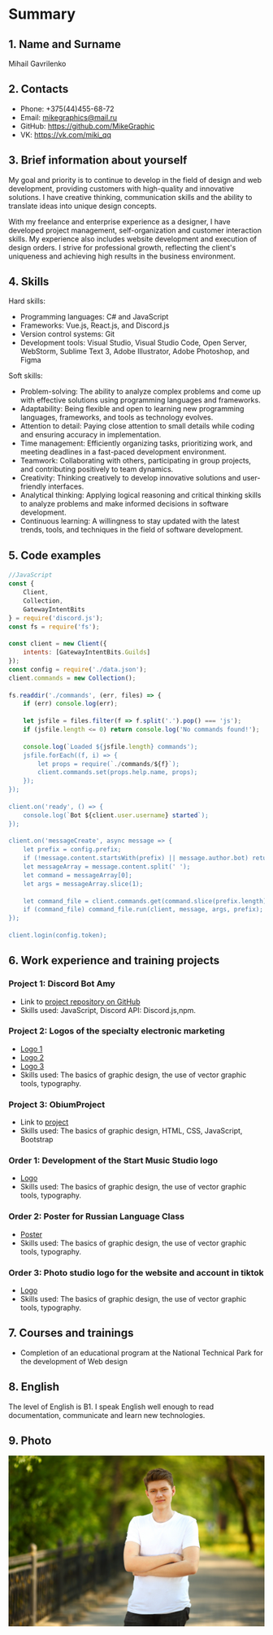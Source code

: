 # Summary

## 1. Name and Surname
Mihail Gavrilenko

## 2. Contacts
- Phone: +375(44)455-68-72
- Email: mikegraphics@mail.ru
- GitHub: https://github.com/MikeGraphic
- VK: https://vk.com/miki_qq

## 3. Brief information about yourself
My goal and priority is to continue to develop in the field of design and web development, providing customers with high-quality and innovative solutions. I have creative thinking, communication skills and the ability to translate ideas into unique design concepts.

 With my freelance and enterprise experience as a designer, I have developed project management, self-organization and customer interaction skills. My experience also includes website development and execution of design orders. I strive for professional growth, reflecting the client's uniqueness and achieving high results in the business environment.

## 4. Skills
Hard skills:

   - Programming languages: C# and JavaScript
  -  Frameworks: Vue.js, React.js, and Discord.js
  -  Version control systems: Git
  -  Development tools: Visual Studio, Visual Studio Code, Open Server, WebStorm, Sublime Text 3, Adobe Illustrator, Adobe Photoshop, and Figma

Soft skills:

  -  Problem-solving: The ability to analyze complex problems and come up with effective solutions using programming languages and frameworks.
   - Adaptability: Being flexible and open to learning new programming languages, frameworks, and tools as technology evolves.
   - Attention to detail: Paying close attention to small details while coding and ensuring accuracy in implementation.
   - Time management: Efficiently organizing tasks, prioritizing work, and meeting deadlines in a fast-paced development environment.
   - Teamwork: Collaborating with others, participating in group projects, and contributing positively to team dynamics.
   - Creativity: Thinking creatively to develop innovative solutions and user-friendly interfaces.
   - Analytical thinking: Applying logical reasoning and critical thinking skills to analyze problems and make informed decisions in software development.
   - Continuous learning: A willingness to stay updated with the latest trends, tools, and techniques in the field of software development.

## 5. Code examples
```js
//JavaScript
const {
    Client,
    Collection,
    GatewayIntentBits
} = require('discord.js');
const fs = require('fs');

const client = new Client({
    intents: [GatewayIntentBits.Guilds]
});
const config = require('./data.json');
client.commands = new Collection();

fs.readdir('./commands', (err, files) => {
    if (err) console.log(err);

    let jsfile = files.filter(f => f.split('.').pop() === 'js');
    if (jsfile.length <= 0) return console.log('No commands found!');

    console.log(`Loaded ${jsfile.length} commands');
    jsfile.forEach((f, i) => {
        let props = require(`./commands/${f}`);
        client.commands.set(props.help.name, props);
    });
});

client.on('ready', () => {
    console.log(`Bot ${client.user.username} started`);
});

client.on('messageCreate', async message => {
    let prefix = config.prefix;
    if (!message.content.startsWith(prefix) || message.author.bot) return;
    let messageArray = message.content.split(' ');
    let command = messageArray[0];
    let args = messageArray.slice(1);

    let command_file = client.commands.get(command.slice(prefix.length));
    if (command_file) command_file.run(client, message, args, prefix);
});

client.login(config.token);
```

## 6. Work experience and training projects

### Project 1: Discord Bot Amy
- Link to [project repository on GitHub](https://github.com/MikeGraphic/DiscordBot )
- Skills used: JavaScript, Discord API: Discord.js,npm.
### Project 2: Logos of the specialty electronic marketing
- [Logo 1](/img/Logo2.jpg)
- [Logo 2](/img/Logo3.jpg)
- [Logo 3](/img/Logo4.jpg)
- Skills used: The basics of graphic design, the use of vector graphic tools, typography.
### Project 3: ObiumProject
- Link to [project](https://obiumproject.github.io/index.html)
- Skills used: The basics of graphic design, HTML, CSS, JavaScript, Bootstrap
### Order 1: Development of the Start Music Studio logo 
- [Logo](/img/Logo(JPG).jpg )
- Skills used: The basics of graphic design, the use of vector graphic tools, typography.
### Order 2: Poster for Russian Language Class 
- [Poster](/img/%D0%9C%D0%BE%D0%BD%D1%82%D0%B0%D0%B6%D0%BD%D0%B0%D1%8F%20%D0%BE%D0%B1%D0%BB%D0%B0%D1%81%D1%82%D1%8C%201.jpg)
- Skills used: The basics of graphic design, the use of vector graphic tools, typography.
### Order 3: Photo studio logo for the website and account in tiktok
- [Logo](/img/PhotoLogo.JPG)
- Skills used: The basics of graphic design, the use of vector graphic tools, typography.
## 7. Courses and trainings
- Completion of an educational program at the National Technical Park for the development of Web design

## 8. English
The level of English is B1. I speak English well enough to read documentation, communicate and learn new technologies.

## 9. Photo
![my photo](./img/S4jcSywGUeI.jpg)
